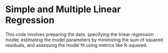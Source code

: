 # Simple and Multiple Linear Regression
This code involves preparing the data, specifying the linear regression model, estimating the model parameters by minimizing the sum of squared residuals, and assessing the model fit using metrics like R-squared.
